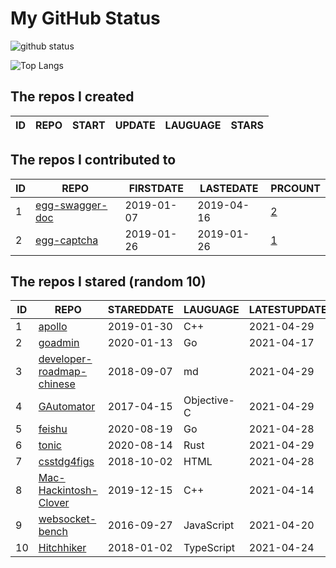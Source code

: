# My GitHub Status

<img src="https://github-readme-stats-1.yihong0618.vercel.app/api?username=jc-lathander&show_icons=true&&&hide_title=true&count_private=true" alt="github status" />

![Top Langs](https://github-readme-stats-1.yihong0618.vercel.app/api/top-langs/?username=jc-lathander&layout=compact)

<!--START_SECTION:my_github-->
## The repos I created
| ID | REPO | START | UPDATE | LAUGUAGE | STARS |
|----|------|-------|--------|----------|-------|

## The repos I contributed to
| ID |                                REPO                                | FIRSTDATE  | LASTEDATE  |                                          PRCOUNT                                           |
|----|--------------------------------------------------------------------|------------|------------|--------------------------------------------------------------------------------------------|
|  1 | [egg-swagger-doc](https://github.com/Yanshijie-EL/egg-swagger-doc) | 2019-01-07 | 2019-04-16 | [2](https://github.com/Yanshijie-EL/egg-swagger-doc/pulls?q=is%3Apr+author%3Ajc-lathander) |
|  2 | [egg-captcha](https://github.com/Raoul1996/egg-captcha)            | 2019-01-26 | 2019-01-26 | [1](https://github.com/Raoul1996/egg-captcha/pulls?q=is%3Apr+author%3Ajc-lathander)        |

## The repos I stared (random 10)
| ID |                                        REPO                                        | STAREDDATE |  LAUGUAGE   | LATESTUPDATE |
|----|------------------------------------------------------------------------------------|------------|-------------|--------------|
|  1 | [apollo](https://github.com/ApolloAuto/apollo)                                     | 2019-01-30 | C++         | 2021-04-29   |
|  2 | [goadmin](https://github.com/CrazyRocks/goadmin)                                   | 2020-01-13 | Go          | 2021-04-17   |
|  3 | [developer-roadmap-chinese](https://github.com/goodjack/developer-roadmap-chinese) | 2018-09-07 | md          | 2021-04-29   |
|  4 | [GAutomator](https://github.com/Tencent/GAutomator)                                | 2017-04-15 | Objective-C | 2021-04-29   |
|  5 | [feishu](https://github.com/fastwego/feishu)                                       | 2020-08-19 | Go          | 2021-04-28   |
|  6 | [tonic](https://github.com/hyperium/tonic)                                         | 2020-08-14 | Rust        | 2021-04-29   |
|  7 | [csstdg4figs](https://github.com/meyerweb/csstdg4figs)                             | 2018-10-02 | HTML        | 2021-04-28   |
|  8 | [Mac-Hackintosh-Clover](https://github.com/Beipy/Mac-Hackintosh-Clover)            | 2019-12-15 | C++         | 2021-04-14   |
|  9 | [websocket-bench](https://github.com/M6Web/websocket-bench)                        | 2016-09-27 | JavaScript  | 2021-04-20   |
| 10 | [Hitchhiker](https://github.com/brookshi/Hitchhiker)                               | 2018-01-02 | TypeScript  | 2021-04-24   |

<!--END_SECTION:my_github-->

